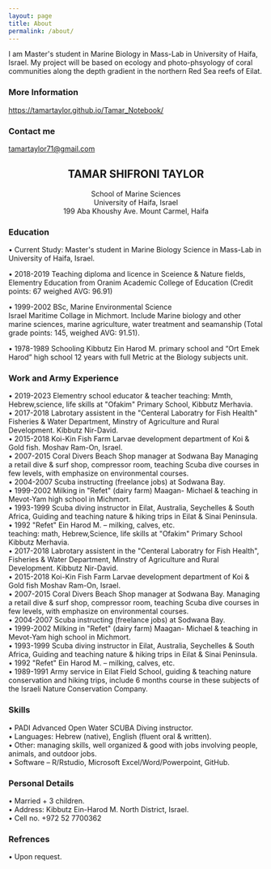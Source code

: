 ```yaml
---
layout: page
title: About
permalink: /about/
---
```


I am Master's student in Marine Biology in Mass-Lab in University of Haifa, Israel. 
My project will be based on ecology and photo-phsyology of coral communities along the depth gradient in the northern Red Sea reefs of Eilat. 
 

### More Information

https://tamartaylor.github.io/Tamar_Notebook/

### Contact me

[tamartaylor71@gmail.com](tamartaylor71@gmail.com)


## <center>TAMAR SHIFRONI TAYLOR</center>
<center>School of Marine Sciences</center>
<center>University of Haifa, Israel</center>
<center>199 Aba Khoushy Ave. Mount Carmel, Haifa</center>


### Education

• Current Study: Master's student in Marine Biology Science in Mass-Lab in University of Haifa, Israel.

• 2018-2019 Teaching diploma and licence in Sceience & Nature fields,
Elementry Education from
Oranim Academic College of Education
(Credit points: 67 weighed AVG: 96.91) 

• 1999-2002	BSc, Marine Environmental Science  
Israel Maritime Collage in Michmort.
Include Marine biology and other marine sciences, marine agriculture, water treatment and seamanship 
(Total grade points: 145, weighed AVG: 91.51).  

• 1978-1989	Schooling
Kibbutz Ein Harod M. primary school and “Ort Emek Harod” high school 
12 years with full Metric at the Biology subjects unit.  

### Work and Army Experience

• 2019-2023 Elementry school educator & teacher
teaching: Mmth, Hebrew,science, life skills
at "Ofakim" Primary School,
Kibbutz Merhavia.  
• 2017-2018 Labrotary assistent in the "Centeral Laboratry for Fish Health" 
Fisheries & Water Department, Minstry of Agriculture and Rural Development. Kibbutz Nir-David.  
• 2015-2018 Koi-Kin Fish Farm 
Larvae development department of Koi & Gold fish.
Moshav Ram-On, Israel.  
• 2007-2015 Coral Divers Beach Shop manager at Sodwana Bay
Managing a retail dive & surf shop, compressor room, teaching Scuba dive courses in few levels, with emphasize on environmental courses.    
•	2004-2007 Scuba instructing (freelance jobs) at Sodwana Bay.  
•	1999-2002 Milking in "Refet" (dairy farm) Maagan- Michael & teaching in Mevot-Yam high school in Michmort.  
•	1993-1999 Scuba diving instructor in Eilat, Australia, Seychelles & South Africa,
Guiding and teaching nature & hiking trips in Eilat & Sinai Peninsula.  
•	1992 "Refet" Ein Harod M. – milking, calves, etc.  
teaching: math, Hebrew,Science, life skills at
"Ofakim" Primary School
Kibbutz Merhavia.  
• 2017-2018 Labrotary assistent in the "Centeral Laboratry for Fish Health",
Fisheries & Water Department, 
Minstry of Agriculture and Rural Development. Kibbutz Nir-David.   
• 2015-2018 Koi-Kin Fish Farm 
Larvae development department of Koi & Gold fish
Moshav Ram-On, Israel.  
• 2007-2015 Coral Divers Beach Shop manager at Sodwana Bay. Managing a retail dive & surf shop, compressor room, teaching Scuba dive courses in few levels, with emphasize on environmental courses.  
•	2004-2007 Scuba instructing (freelance jobs) at Sodwana Bay.  
•	1999-2002 Milking in "Refet" (dairy farm) Maagan- Michael & teaching in Mevot-Yam high school in Michmort.  
•	1993-1999 Scuba diving instructor in Eilat, Australia, Seychelles & South Africa,
Guiding and teaching nature & hiking trips in Eilat & Sinai Peninsula.   
•	1992 "Refet" Ein Harod M. – milking, calves, etc.   
•	1989-1991 Army service in Eilat Field School, guiding & teaching nature conservation and hiking trips, include 6 months course in these subjects of the Israeli Nature Conservation Company. 

### Skills

•	PADI Advanced Open Water SCUBA Diving instructor.  
• Languages: Hebrew (native), English (fluent oral & written).  
•	Other: managing skills, well organized & good with jobs involving people, animals, and outdoor jobs.  
•   Software – R/Rstudio, Microsoft Excel/Word/Powerpoint, GitHub.  

### Personal Details

• Married + 3 children.  
• Address: Kibbutz Ein-Harod M. North District, Israel.  
• Cell no. +972 52 7700362

### Refrences

•	Upon request.